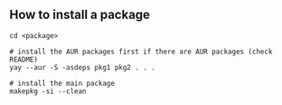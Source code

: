 ## How to install a package
```shell
cd <package>

# install the AUR packages first if there are AUR packages (check README)
yay --aur -S -asdeps pkg1 pkg2 . . .

# install the main package
makepkg -si --clean
```
